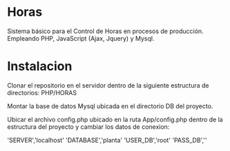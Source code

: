 # Horas
Sistema básico para el Control de Horas en procesos de producción. Empleando PHP, JavaScript (Ajax, Jquery) y Mysql.

# Instalacion
Clonar el repositorio en el servidor dentro de la siguiente estructura de directorios:
PHP/HORAS 

Montar la base de datos Mysql ubicada en el directorio DB del proyecto.

Ubicar el archivo config.php ubicado en la ruta
App/config.php
dentro de la estructura del proyecto y cambiar los datos de conexion:

  'SERVER','localhost'
  'DATABASE','planta'
  'USER_DB','root'
  'PASS_DB',''

